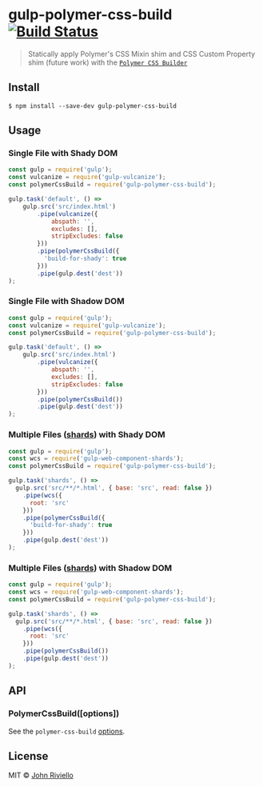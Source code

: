 # gulp-polymer-css-build [![Build Status](https://travis-ci.org/JohnRiv/gulp-polymer-css-build.svg?branch=master)](https://travis-ci.org/JohnRiv/gulp-polymer-css-build)

> Statically apply Polymer's CSS Mixin shim and CSS Custom Property shim (future work) with the [`Polymer CSS Builder`](https://github.com/PolymerLabs/polymer-css-build)


## Install

```
$ npm install --save-dev gulp-polymer-css-build
```

## Usage

### Single File with Shady DOM

```js
const gulp = require('gulp');
const vulcanize = require('gulp-vulcanize');
const polymerCssBuild = require('gulp-polymer-css-build');

gulp.task('default', () =>
    gulp.src('src/index.html')
        .pipe(vulcanize({
            abspath: '',
            excludes: [],
            stripExcludes: false
        }))
        .pipe(polymerCssBuild({
          'build-for-shady': true
        }))
        .pipe(gulp.dest('dest'))
);
```

### Single File with Shadow DOM

```js
const gulp = require('gulp');
const vulcanize = require('gulp-vulcanize');
const polymerCssBuild = require('gulp-polymer-css-build');

gulp.task('default', () =>
    gulp.src('src/index.html')
        .pipe(vulcanize({
            abspath: '',
            excludes: [],
            stripExcludes: false
        }))
        .pipe(polymerCssBuild())
        .pipe(gulp.dest('dest'))
);
```

### Multiple Files ([shards](https://github.com/Collaborne/gulp-web-component-shards)) with Shady DOM

```js
const gulp = require('gulp');
const wcs = require('gulp-web-component-shards');
const polymerCssBuild = require('gulp-polymer-css-build');

gulp.task('shards', () =>
  gulp.src('src/**/*.html', { base: 'src', read: false })
    .pipe(wcs({
      root: 'src'
    }))
    .pipe(polymerCssBuild({
      'build-for-shady': true
    }))
    .pipe(gulp.dest('dest'))
);
```

### Multiple Files ([shards](https://github.com/Collaborne/gulp-web-component-shards)) with Shadow DOM

```js
const gulp = require('gulp');
const wcs = require('gulp-web-component-shards');
const polymerCssBuild = require('gulp-polymer-css-build');

gulp.task('shards', () =>
  gulp.src('src/**/*.html', { base: 'src', read: false })
    .pipe(wcs({
      root: 'src'
    }))
    .pipe(polymerCssBuild())
    .pipe(gulp.dest('dest'))
);
```

## API

### PolymerCssBuild([options])

See the `polymer-css-build` [options](https://github.com/PolymerLabs/polymer-css-build#build-types-targeted-builds-and-polymer-dom-modes).


## License

MIT © [John Riviello](http://www.johnriviello.com)

